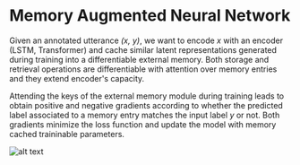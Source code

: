 # Memory Augmented Neural Network

Given an annotated utterance *(x, y)*, we want to encode *x* with an encoder (LSTM, Transformer) and cache similar latent representations generated during training into a differentiable external memory. Both storage and retrieval operations are differentiable with attention over memory entries and they extend encoder's capacity.

Attending the keys of the external memory module during training leads to obtain positive and negative gradients according to whether the predicted label associated to a memory entry matches the input label *y* or not. Both gradients minimize the loss function and update the model with memory cached traininable parameters. 

![alt text](https://github.com/omar-florez/neural-augmented-neural-network/blob/master/figures/MANN.png)
